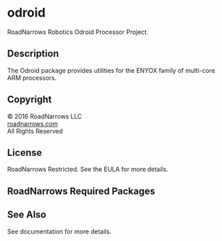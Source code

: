 # odroid
RoadNarrows Robotics Odroid Processor Project.

## Description
The Odroid package provides utilities for the ENYOX family
of multi-core ARM processors.

## Copyright
&#169; 2016 RoadNarrows LLC<br>
[roadnarrows.com](http://roadnarrows.com)<br>
All Rights Reserved

## License
RoadNarrows Restricted. See the EULA for more details.

## RoadNarrows Required Packages

## See Also
See documentation for more details.
